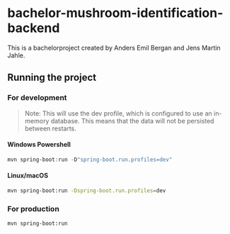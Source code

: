 # bachelor-mushroom-identification-backend
This is a bachelorproject created by Anders Emil Bergan and Jens Martin Jahle. 


## Running the project
### For development
> Note: This will use the dev profile, which is configured to use an in-memory database. This means that the data will not be persisted between restarts.
#### Windows Powershell
```powershell 
mvn spring-boot:run -D"spring-boot.run.profiles=dev"
```
#### Linux/macOS
```bash
mvn spring-boot:run -Dspring-boot.run.profiles=dev
```

### For production
```
mvn spring-boot:run
```
